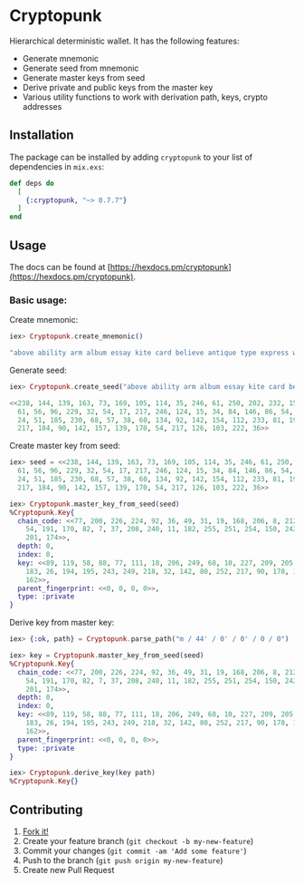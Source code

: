 # Cryptopunk

  Hierarchical deterministic wallet. It has the following features:

  - Generate mnemonic
  - Generate seed from mnemonic
  - Generate master keys from seed
  - Derive private and public keys from the master key
  - Various utility functions to work with derivation path, keys, crypto addresses

## Installation

The package can be installed by adding `cryptopunk` to your list of dependencies in `mix.exs`:

```elixir
def deps do
  [
    {:cryptopunk, "~> 0.7.7"}
  ]
end
```

## Usage

The docs can be found at [https://hexdocs.pm/cryptopunk](https://hexdocs.pm/cryptopunk).

### Basic usage:

Create mnemonic:

```elixir
iex> Cryptopunk.create_mnemonic()

"above ability arm album essay kite card believe antique type express word piece unusual describe toilet subway reward slab exhaust leave found debate measure"

```

Generate seed:

```elixir
iex> Cryptopunk.create_seed("above ability arm album essay kite card believe antique type express word piece unusual describe toilet subway reward slab exhaust leave found debate measure")

<<238, 144, 139, 163, 73, 169, 105, 114, 35, 246, 61, 250, 202, 232, 15, 129,
  61, 56, 96, 229, 32, 54, 17, 217, 246, 124, 15, 34, 84, 146, 86, 54, 86, 53,
  24, 51, 185, 230, 68, 57, 38, 60, 134, 92, 142, 154, 112, 233, 81, 195, 241,
  217, 184, 90, 142, 157, 139, 170, 54, 217, 126, 103, 222, 36>>
```

Create master key from seed:

```elixir
iex> seed = <<238, 144, 139, 163, 73, 169, 105, 114, 35, 246, 61, 250, 202, 232, 15, 129,
  61, 56, 96, 229, 32, 54, 17, 217, 246, 124, 15, 34, 84, 146, 86, 54, 86, 53,
  24, 51, 185, 230, 68, 57, 38, 60, 134, 92, 142, 154, 112, 233, 81, 195, 241,
  217, 184, 90, 142, 157, 139, 170, 54, 217, 126, 103, 222, 36>>

iex> Cryptopunk.master_key_from_seed(seed)
%Cryptopunk.Key{
  chain_code: <<77, 200, 226, 224, 92, 36, 49, 31, 19, 168, 206, 8, 212, 142,
    54, 191, 170, 82, 7, 37, 208, 240, 11, 182, 255, 251, 254, 150, 242, 28,
    201, 174>>,
  depth: 0,
  index: 0,
  key: <<89, 119, 58, 88, 77, 111, 18, 206, 249, 68, 10, 227, 209, 205, 174, 81,
    183, 26, 194, 195, 243, 249, 218, 32, 142, 80, 252, 217, 90, 178, 132,
    162>>,
  parent_fingerprint: <<0, 0, 0, 0>>,
  type: :private
}
```

Derive key from master key:

```elixir
iex> {:ok, path} = Cryptopunk.parse_path("m / 44' / 0' / 0' / 0 / 0")

iex> key = Cryptopunk.master_key_from_seed(seed)
%Cryptopunk.Key{
  chain_code: <<77, 200, 226, 224, 92, 36, 49, 31, 19, 168, 206, 8, 212, 142,
    54, 191, 170, 82, 7, 37, 208, 240, 11, 182, 255, 251, 254, 150, 242, 28,
    201, 174>>,
  depth: 0,
  index: 0,
  key: <<89, 119, 58, 88, 77, 111, 18, 206, 249, 68, 10, 227, 209, 205, 174, 81,
    183, 26, 194, 195, 243, 249, 218, 32, 142, 80, 252, 217, 90, 178, 132,
    162>>,
  parent_fingerprint: <<0, 0, 0, 0>>,
  type: :private
}

iex> Cryptopunk.derive_key(key path)
%Cryptopunk.Key{}

```

## Contributing

1. [Fork it!](https://github.com/ayrat555/ex_secp256k1)
2. Create your feature branch (`git checkout -b my-new-feature`)
3. Commit your changes (`git commit -am 'Add some feature'`)
4. Push to the branch (`git push origin my-new-feature`)
5. Create new Pull Request
